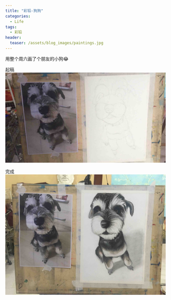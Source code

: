 ```yaml
---
title: "彩铅-狗狗"
categories:
  - Life
tags:
  - 彩铅
header:
  teaser: /assets/blog_images/paintings.jpg
---
```


用整个周六画了个朋友的小狗😂

起稿 
![起稿](/assets/blog_images/start_dog.jpg)

完成 
![起稿](/assets/blog_images/finish_dog.jpg)